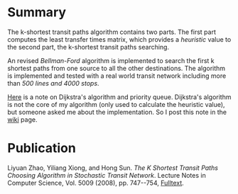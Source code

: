 Summary
=======

The k-shortest transit paths algorithm contains two parts. 
The first part computes the least transfer times matrix, 
which provides a _heuristic_ value to the second part, 
the k-shortest transit paths searching.

An revised _Bellman-Ford_ algorithm is implemented to search 
the first k shortest paths from one source to all the other 
destinations. The algorithm is implemented and tested with 
a real world transit network including more than _500 lines 
and 4000 stops_. 

[Here](https://github.com/wlxiong/k_shortest_bus_routes/wiki/Dijkstra's-algorithm-and-priority-queue) 
is a note on Dijkstra's algorithm and priority queue. Dijkstra's algorithm is not the core of my
algorithm (only used to calculate the heuristic value), but someone asked me about the implementation. 
So I post this note in the [wiki](https://github.com/wlxiong/k_shortest_bus_routes/wiki) page. 

Publication
===========

Liyuan Zhao, Yiliang Xiong, and Hong Sun.
_The K Shortest Transit Paths Choosing Algorithm in Stochastic Transit Network_. 
Lecture Notes in Computer Science, Vol. 5009 (2008), pp. 747--754, 
[Fulltext](http://www.springerlink.com/content/6r1578566781l030/). 